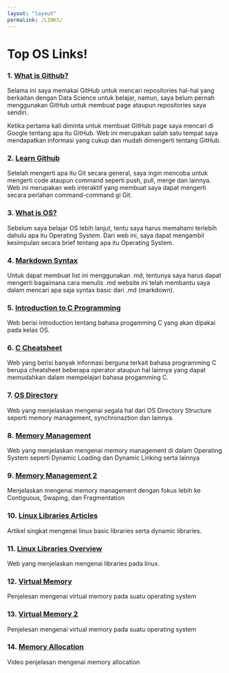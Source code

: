 ```yaml
---
layout: "layout"
permalink: /LINKS/
---
```


# Top OS Links!

### 1. [What is Github?](https://kinsta.com/knowledgebase/what-is-github/)
Selama ini saya memakai GitHub untuk mencari repositories hal-hal yang berkaitan dengan Data Science untuk belajar, namun, saya belum pernah menggunakan GitHub 
untuk membuat page ataupun repositories saya sendiri. 

Ketika pertama kali diminta untuk membuat GitHub page saya mencari di Google tentang apa itu GitHub. Web ini merupakan salah satu tempat saya mendapatkan 
informasi yang cukup dan mudah dimengerti tentang GitHub.

### 2. [Learn Github](https://learngitbranching.js.org/)
Setelah mengerti apa itu Git secara general, saya ingin mencoba untuk mengerti code ataupun command seperti push, pull, merge dan lainnya. Web ini 
merupakan web interaktif yang membuat saya dapat mengerti secara perlahan command-command gi Git.

### 3. [What is OS?](https://www.tutorialspoint.com/operating_system/os_overview.htm)
Sebelum saya belajar OS lebih lanjut, tentu saya harus memahami terlebih dahulu apa itu Operating System. Dari web ini, saya dapat mengambil kesimpulan 
secara brief tentang apa itu Operating System.

### 4. [Markdown Syntax](https://www.markdownguide.org/basic-syntax/)
Untuk dapat membuat list ini menggunakan .md, tentunya saya harus dapat mengerti bagaimana cara menulis .md website ini telah membantu saya dalam 
mencari apa saja syntax basic dari .md (markdown).

### 5. [Introduction to C Programming](https://www.tutorialspoint.com/ansi_c/c_introduction.htm)
Web berisi introduction tentang bahasa progamming C yang akan dipakai pada kelas OS.

### 6. [C Cheatsheet](https://developerinsider.co/c-programming-language-cheat-sheet/)
Web yang berisi banyak informasi berguna terkait bahasa programming C berupa cheatsheet beberapa operator ataupun hal lainnya yang dapat memudahkan dalam mempelajari bahasa progamming C.

### 7. [OS Directory](https://www.javatpoint.com/os-directory-structure)
Web yang menjelaskan mengenai segala hal dari OS Directory Structure seperti memory management, synchronaztion dan lainnya.

### 8. [Memory Management](https://www.tutorialspoint.com/operating_system/os_memory_management.htm)
Web yang menjelaskan mengenai memory management di dalam Operating System seperti Dynamic Loading dan Dynamic Linking serta lainnya

### 9. [Memory Management 2](https://www.guru99.com/os-memory-management.html)
Menjelaskan mengenai memory management dengan fokus lebih ke Contiguous, Swaping, dan Fragmentation

### 10. [Linux Libraries Articles](https://medium.com/swlh/linux-basics-static-libraries-vs-dynamic-libraries-a7bcf8157779)
Artikel singkat mengenai linux basic libraries serta dynamic libraries.

### 11. [Linux Libraries Overview](http://www.yolinux.com/TUTORIALS/LibraryArchives-StaticAndDynamic.html)
Web yang menjelaskan mengenai libraries pada linux.

### 12. [Virtual Memory](https://techmonitor.ai/what-is/what-is-virtual-memory-4929986#:~:text=Virtual%20memory%20is%20a%20feature,space%20on%20the%20hard%20disk.)
Penjelesan mengenai virtual memory pada suatu operating system

### 13. [Virtual Memory 2](https://www.geeksforgeeks.org/virtual-memory-in-operating-system/)
Penjelesan mengenai virtual memory pada suatu operating system

### 14. [Memory Allocation](https://www.youtube.com/watch?v=lxus-whQDnk)
Video penjelasan mengenai memory allocation
